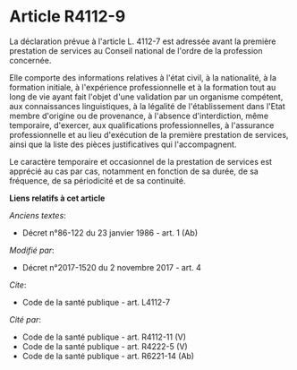 # Article R4112-9

La déclaration prévue à l'article L. 4112-7 est adressée avant la première prestation de services au Conseil national de
l'ordre de la profession concernée. 

Elle comporte des informations relatives à l'état civil, à la nationalité, à la formation initiale, à l'expérience
professionnelle et à la formation tout au long de vie ayant fait l'objet d'une validation par un organisme compétent, aux
connaissances linguistiques, à la légalité de l'établissement dans l'Etat membre d'origine ou de provenance, à l'absence
d'interdiction, même temporaire, d'exercer, aux qualifications professionnelles, à l'assurance professionnelle et au lieu
d'exécution de la première prestation de services, ainsi que la liste des pièces justificatives qui l'accompagnent. 

Le caractère temporaire et occasionnel de la prestation de services est apprécié au cas par cas, notamment en fonction de sa
durée, de sa fréquence, de sa périodicité et de sa continuité.

**Liens relatifs à cet article**

_Anciens textes_:

  - Décret n°86-122 du 23 janvier 1986 - art. 1 (Ab)

_Modifié par_:

  - Décret n°2017-1520 du 2 novembre 2017 - art. 4

_Cite_:

  - Code de la santé publique - art. L4112-7

_Cité par_:

  - Code de la santé publique - art. R4112-11 (V)
  - Code de la santé publique - art. R4222-5 (V)
  - Code de la santé publique - art. R6221-14 (Ab)
